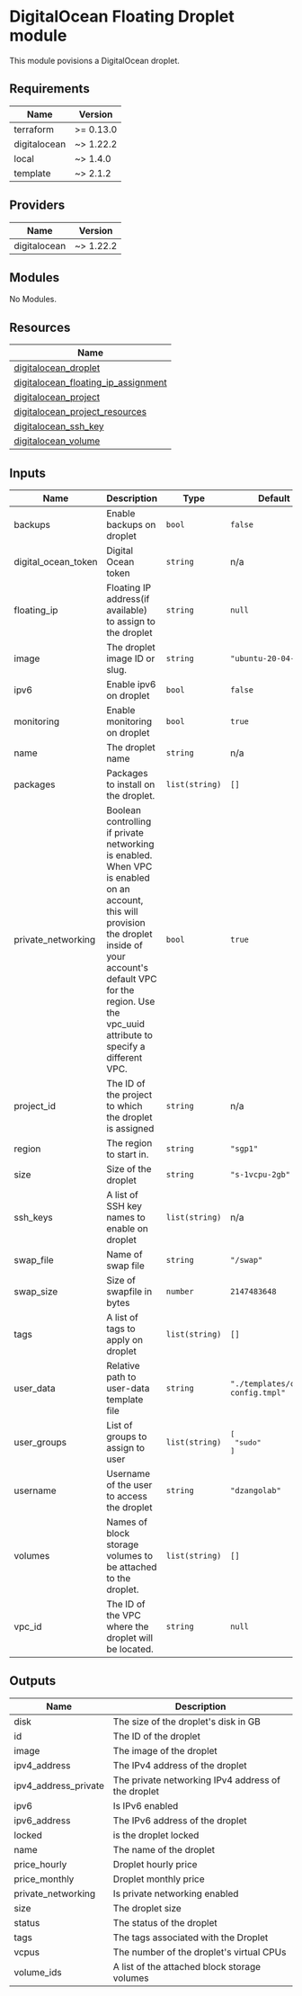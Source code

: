 # DigitalOcean Floating Droplet module

This module povisions a DigitalOcean droplet.

<!-- BEGINNING OF PRE-COMMIT-TERRAFORM DOCS HOOK -->
## Requirements

| Name | Version |
|------|---------|
| terraform | >= 0.13.0 |
| digitalocean | ~> 1.22.2 |
| local | ~> 1.4.0 |
| template | ~> 2.1.2 |

## Providers

| Name | Version |
|------|---------|
| digitalocean | ~> 1.22.2 |

## Modules

No Modules.

## Resources

| Name |
|------|
| [digitalocean_droplet](https://registry.terraform.io/providers/digitalocean/digitalocean/latest/docs/resources/droplet) |
| [digitalocean_floating_ip_assignment](https://registry.terraform.io/providers/digitalocean/digitalocean/latest/docs/resources/floating_ip_assignment) |
| [digitalocean_project](https://registry.terraform.io/providers/digitalocean/digitalocean/latest/docs/data-sources/project) |
| [digitalocean_project_resources](https://registry.terraform.io/providers/digitalocean/digitalocean/latest/docs/resources/project_resources) |
| [digitalocean_ssh_key](https://registry.terraform.io/providers/digitalocean/digitalocean/latest/docs/data-sources/ssh_key) |
| [digitalocean_volume](https://registry.terraform.io/providers/digitalocean/digitalocean/latest/docs/data-sources/volume) |

## Inputs

| Name | Description | Type | Default | Required |
|------|-------------|------|---------|:--------:|
| backups | Enable backups on droplet | `bool` | `false` | no |
| digital\_ocean\_token | Digital Ocean token | `string` | n/a | yes |
| floating\_ip | Floating IP address(if available) to assign to the droplet | `string` | `null` | no |
| image | The droplet image ID or slug. | `string` | `"ubuntu-20-04-x64"` | no |
| ipv6 | Enable ipv6 on droplet | `bool` | `false` | no |
| monitoring | Enable monitoring on droplet | `bool` | `true` | no |
| name | The droplet name | `string` | n/a | yes |
| packages | Packages to install on the droplet. | `list(string)` | `[]` | no |
| private\_networking | Boolean controlling if private networking is enabled. When VPC is enabled on an account, this will provision the droplet inside of your account's default VPC for the region. Use the vpc\_uuid attribute to specify a different VPC. | `bool` | `true` | no |
| project\_id | The ID of the project to which the droplet is assigned | `string` | n/a | yes |
| region | The region to start in. | `string` | `"sgp1"` | no |
| size | Size of the droplet | `string` | `"s-1vcpu-2gb"` | no |
| ssh\_keys | A list of SSH key names to enable on droplet | `list(string)` | n/a | yes |
| swap\_file | Name of swap file | `string` | `"/swap"` | no |
| swap\_size | Size of swapfile in bytes | `number` | `2147483648` | no |
| tags | A list of tags to apply on droplet | `list(string)` | `[]` | no |
| user\_data | Relative path to user-data template file | `string` | `"./templates/cloud-config.tmpl"` | no |
| user\_groups | List of groups to assign to user | `list(string)` | <pre>[<br>  "sudo"<br>]</pre> | no |
| username | Username of the user to access the droplet | `string` | `"dzangolab"` | no |
| volumes | Names of block storage volumes to be attached to the droplet. | `list(string)` | `[]` | no |
| vpc\_id | The ID of the VPC where the droplet will be located. | `string` | `null` | no |

## Outputs

| Name | Description |
|------|-------------|
| disk | The size of the droplet's disk in GB |
| id | The ID of the droplet |
| image | The image of the droplet |
| ipv4\_address | The IPv4 address of the droplet |
| ipv4\_address\_private | The private networking IPv4 address of the droplet |
| ipv6 | Is IPv6 enabled |
| ipv6\_address | The IPv6 address of the droplet |
| locked | is the droplet locked |
| name | The name of the droplet |
| price\_hourly | Droplet hourly price |
| price\_monthly | Droplet monthly price |
| private\_networking | Is private networking enabled |
| size | The droplet size |
| status | The status of the droplet |
| tags | The tags associated with the Droplet |
| vcpus | The number of the droplet's virtual CPUs |
| volume\_ids | A list of the attached block storage volumes |
<!-- END OF PRE-COMMIT-TERRAFORM DOCS HOOK -->
